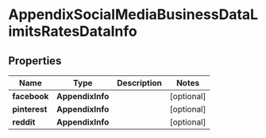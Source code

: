 # AppendixSocialMediaBusinessDataLimitsRatesDataInfo


## Properties

| Name | Type | Description | Notes |
|------------ | ------------- | ------------- | -------------|
**facebook** | **AppendixInfo** |  |[optional]|
**pinterest** | **AppendixInfo** |  |[optional]|
**reddit** | **AppendixInfo** |  |[optional]|